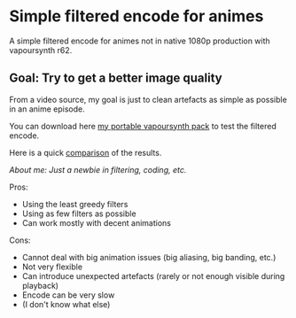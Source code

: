 # Simple filtered encode for animes
A simple filtered encode for animes not in native 1080p production with vapoursynth r62.

## Goal: Try to get a better image quality
From a video source, my goal is just to clean artefacts as simple as possible in an anime episode.

You can download here [my portable vapoursynth pack](https://www.dropbox.com/s/n48blxxt1s3sqso) to test the filtered encode.

Here is a quick [comparison](https://slow.pics/c/uNrV6CMZ) of the results.

*About me: Just a newbie in filtering, coding, etc.*

Pros:
- Using the least greedy filters
- Using as few filters as possible
- Can work mostly with decent animations

Cons:
- Cannot deal with big animation issues (big aliasing, big banding, etc.)
- Not very flexible
- Can introduce unexpected artefacts (rarely or not enough visible during playback)
- Encode can be very slow
- (I don't know what else)

